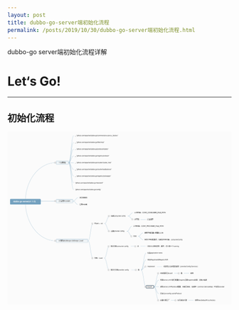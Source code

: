 ```yaml
---
layout: post
title: dubbo-go-server端初始化流程
permalink: /posts/2019/10/30/dubbo-go-server端初始化流程.html
---
```


dubbo-go server端初始化流程详解

# Let‘s Go!
-----

## 初始化流程

[![server-flow](/images/dubbogo/dubbo-go-server.png)](/images/dubbogo/dubbo-go-server.png)